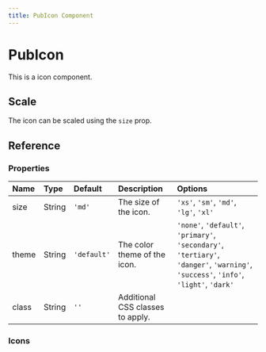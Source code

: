 ```yaml
---
title: PubIcon Component
---
```


<script setup>
import Size from './demo/PubIcon/Size.vue';
import DisplayIcon from './demo/PubIcon/DisplayIcon.vue';
</script>

# PubIcon

This is a icon component.

## Scale

The icon can be scaled using the `size` prop.

<demo-container>
  <Size/>
</demo-container>

## Reference

### Properties

| Name | Type | Default | Description | Options |
| :--- | :--- | :--- | :--- | :--- |
| size | String | `'md'` | The size of the icon. | `'xs'`, `'sm'`, `'md'`, `'lg'`, `'xl'` |
| theme | String | `'default'` | The color theme of the icon. | `'none'`, `'default'`, `'primary'`, `'secondary'`, `'tertiary'`, `'danger'`, `'warning'`, `'success'`, `'info'`, `'light'`, `'dark'` |
| class | String | `''` | Additional CSS classes to apply. | |

### Icons

<demo-container>
  <DisplayIcon name="alert"/>
  <DisplayIcon name="alert-circle"/>
  <DisplayIcon name="close"/>
  <DisplayIcon name="close-circle"/>
  <DisplayIcon name="check"/>
  <DisplayIcon name="check-circle"/>
  <DisplayIcon name="plus"/>
  <DisplayIcon name="plus-circle"/>
  <DisplayIcon name="minus"/>
  <DisplayIcon name="minus-circle"/>
</demo-container>
